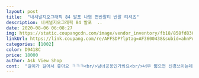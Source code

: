 ```yaml
---
layout: post 
title:  "내셔널지오그래픽 84 발포 나염 면반팔티 반팔 티셔츠" 
description: 내셔널지오그래픽 84 발포  ..
date: 2020-08-06 06:08:27 
img: https://static.coupangcdn.com/image/vendor_inventory/fb18/858fd830fcebf3f3c9e0cc34dfef747eb6a97d2dbc92c7e3a011196e7b3c.jpg 
linkUrl: https://link.coupang.com/re/AFFSDP?lptag=AF3600438&subid=ahnPublicAsk&pageKey=1383569481&itemId=2418204313&vendorItemId=71201476161&traceid=V0-113-d22cd808682a72a1 
categories: [1002] 
color: D9418C 
price: 18000 
author: Ask View Shop 
cont:  "길이가 길어서 좋아요 ㅋㅋㅋ<br/>남녀공용인가봐요<br/>너무 짧으면 신경쓰이는데 ㅋㅋ이번 여름에 잘 입을 수 있을꺼같아용<br/>딱 맞는거보다 크게 입을려고 한사이즈 크게 시켰어요 ㅋㅋ<br/>딱 엉덩이 선정도 ㅋㅋㅋ<br/>배송도 빠르고 옷도 마음에 듭니다^^<br/>배송은 빠른편이고<br/>색상은 흰색이라 깔끔해요 아주 깔끔하면서 이뻐요<br/>신랑이랑 큰애 입을려고 산거였는데 신랑한테는 잘 맞구요<br/>싸이즈가 아주딱입니다요^^ 다음에또구매합니다<br/>좋아요 신랑도 마음에 들어하고 큰애도 마음에 들어하니 만족 합니다^^<br/>큰애는 아직 체격이 작아서 조금 큰데 그래도 입기에 불편함없이<br/>키가 68정도 되는데 엉덩이 덮을 정도 길이예요 ㅋㅋ<br/>" 
---
```

